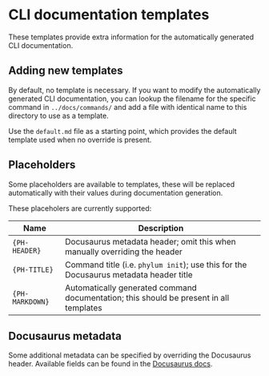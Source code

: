 # CLI documentation templates

These templates provide extra information for the automatically generated CLI
documentation.

## Adding new templates

By default, no template is necessary. If you want to modify the automatically
generated CLI documentation, you can lookup the filename for the specific
command in `../docs/commands/` and add a file with identical name to this
directory to use as a template.

Use the `default.md` file as a starting point, which provides the default
template used when no override is present.

## Placeholders

Some placeholders are available to templates, these will be replaced
automatically with their values during documentation generation.

These placeholers are currently supported:

| Name             | Description                                                                            |
| ---------------- | -------------------------------------------------------------------------------------- |
| `{PH-HEADER}`    | Docusaurus metadata header; omit this when manually overriding the header              |
| `{PH-TITLE}`     | Command title (i.e. `phylum init`); use this for the Docusaurus metadata header title  |
| `{PH-MARKDOWN}`  | Automatically generated command documentation; this should be present in all templates |

## Docusaurus metadata

Some additional metadata can be specified by overriding the Docusaurus header.
Available fields can be found in the [Docusaurus docs].

[Docusaurus docs]: https://docusaurus.io/docs/api/plugins/@docusaurus/plugin-content-docs#markdown-front-matter
